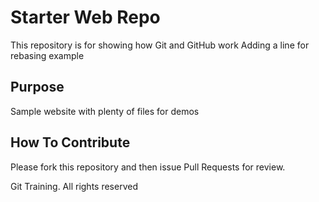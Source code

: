 # Starter Web Repo

This repository is for showing how Git and GitHub work
Adding a line for rebasing example

## Purpose

Sample website with plenty of files for demos

## How To Contribute

Please fork this repository and then issue Pull Requests for review. 

Git Training. All rights reserved